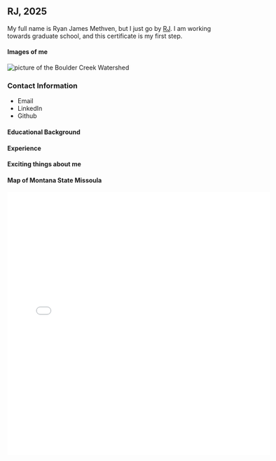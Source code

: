 ## RJ, 2025
My full name is Ryan James Methven, but I just go by [RJ](https://ryme1295.github.io). I am working towards graduate school, and this certificate is my first step. 

#### Images of me
![picture of the Boulder Creek Watershed](https://czo-archive.criticalzone.org/images/made/images/national/field-area-rep-images/Boulder/glv7_ori_200_200_80auto_s_c1.jpg "Watersheds are cool")

### Contact Information 
* Email
* LinkedIn
* Github



#### Educational Background


#### Experience 


#### Exciting things about me


#### Map of Montana State Missoula
<embed type="text/html" src="img/missoula.html" width="600" height="600">

